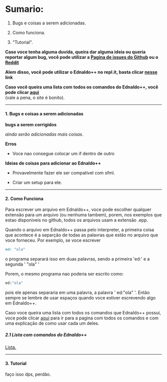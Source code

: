 # Sumario:

1. Bugs e coisas a serem adicionadas.

2. Como funciona.

3. "Tutorial".



**Caso voce tenha alguma duvida, queira dar alguma ideia ou queria reportar algum bug, você pode utilizar a [Pagina de issues do Github](https://github.com/LucasPB710/EdnaldoPP/issues) ou o [Reddit](https://www.reddit.com/r/EdnaldoPP/)**



**Alem disso, você pode utilizar o Ednaldo++ no repl.it, basta clicar [nesse](https://repl.it/github/LucasPB710/EdLang) link**



**Caso você queira uma lista com todos os comandos do Ednaldo++, você pode clicar [aqui](Comandos.md)**  
(vale a pena, o site é bonito).




---

#### 1. Bugs e coisas a serem adicionadas

**bugs a serem corrigidos**

*ainda serão adicionadas mais coisas*.

**Erros**

- Voce nao consegue colocar um if dentro de outro


**Ideias de coisas para adicionar ao Ednaldo++**

- Provavelmente fazer ele ser compativel com sfml.

- Criar um setup para ele.

---

#### 2. Como Funciona

Para escrever um arquivo em Ednaldo++, voce pode escolher qualquer extensão para um arquivo (ou nenhuma tambem), porem, nos exemplos que estao disponiveis no github, todos os arquivos usam a extensão .epp.

Quando o arquivo em Ednaldo++ passa pelo interpreter, a primeira coisa que acontece é a separção de todas as palavras que estão no arquivo que voce forneceu. Por exemplo, se voce escrever

```ruby
ed: "ola"
```

o programa separará isso em duas palavras, sendo a primeira 'ed:' e a segunda ' "ola" '

Porem, o mesmo programa nao poderia ser escrito como:

```ruby
ed:"ola"
```

pois ele apenas separaria em uma palavra, a palavra ' ed:"ola" '.
Então sempre se lembre de usar espaços quando voce estiver escrevendo algo em Ednaldo++.

Caso voce queira uma lista com todos os comandos que Ednaldo++ possui, voce pode clicar [aqui](Comandos.md) para ir para a pagina com todos os comandos e com uma explicação de como usar cada um deles.

##### 2.1 Lista com comandos do Ednaldo++

[Lista.](Comandos.md)



------------------------------------------------------------------------------------------------------------------------------

#### 3. Tutorial

faço isso dps, perdão.

